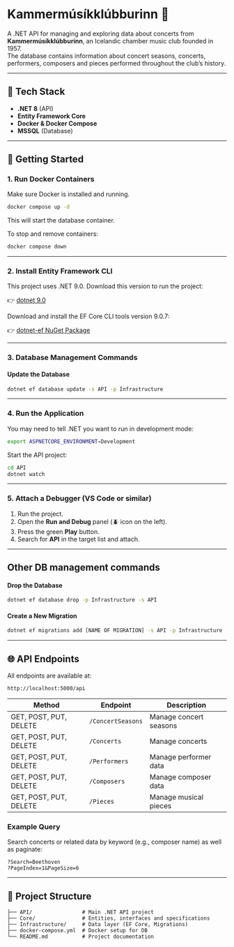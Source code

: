 # Kammermúsíkklúbburinn 🎻

A .NET API for managing and exploring data about concerts from **Kammermúsíkklúbburinn**, an Icelandic chamber music club founded in 1957.  
The database contains information about concert seasons, concerts, performers, composers and pieces performed throughout the club’s history.

---

## 🧱 Tech Stack

- **.NET 8** (API)
- **Entity Framework Core**
- **Docker & Docker Compose**
- **MSSQL** (Database)

---

## 🚀 Getting Started

### 1. Run Docker Containers

Make sure Docker is installed and running.

```bash
docker compose up -d
```

This will start the database container.

To stop and remove containers:

```bash
docker compose down
```

---

### 2. Install Entity Framework CLI

This project uses .NET 9.0. Download this version to run the project:

👉 [dotnet 9.0](https://dotnet.microsoft.com/en-us/download)

Download and install the EF Core CLI tools version 9.0.7:

👉 [dotnet-ef NuGet Package](https://www.nuget.org/packages/dotnet-ef)

---

### 3. Database Management Commands

#### Update the Database

```bash
dotnet ef database update -s API -p Infrastructure
```

---

### 4. Run the Application

You may need to tell .NET you want to run in development mode:

```bash
export ASPNETCORE_ENVIRONMENT=Development
```

Start the API project:

```bash
cd API
dotnet watch
```

---

### 5. Attach a Debugger (VS Code or similar)

1. Run the project.
2. Open the **Run and Debug** panel (🪲 icon on the left).
3. Press the green **Play** button.
4. Search for **API** in the target list and attach.

---

## Other DB management commands

#### Drop the Database

```bash
dotnet ef database drop -p Infrastructure -s API
```

#### Create a New Migration

```bash
dotnet ef migrations add [NAME OF MIGRATION] -s API -p Infrastructure
```

---

## 🌐 API Endpoints

All endpoints are available at:

```
http://localhost:5000/api
```

| Method                 | Endpoint          | Description            |
| ---------------------- | ----------------- | ---------------------- |
| GET, POST, PUT, DELETE | `/ConcertSeasons` | Manage concert seasons |
| GET, POST, PUT, DELETE | `/Concerts`       | Manage concerts        |
| GET, POST, PUT, DELETE | `/Performers`     | Manage performer data  |
| GET, POST, PUT, DELETE | `/Composers`      | Manage composer data   |
| GET, POST, PUT, DELETE | `/Pieces`         | Manage musical pieces  |

### Example Query

Search concerts or related data by keyword (e.g., composer name) as well as paginate:

```
?Search=Beethoven
?PageIndex=1&PageSize=6
```

---

## 🧩 Project Structure

```
├── API/                # Main .NET API project
├── Core/               # Entities, interfaces and specifications
├── Infrastructure/     # Data layer (EF Core, Migrations)
├── docker-compose.yml  # Docker setup for DB
└── README.md           # Project documentation
```
